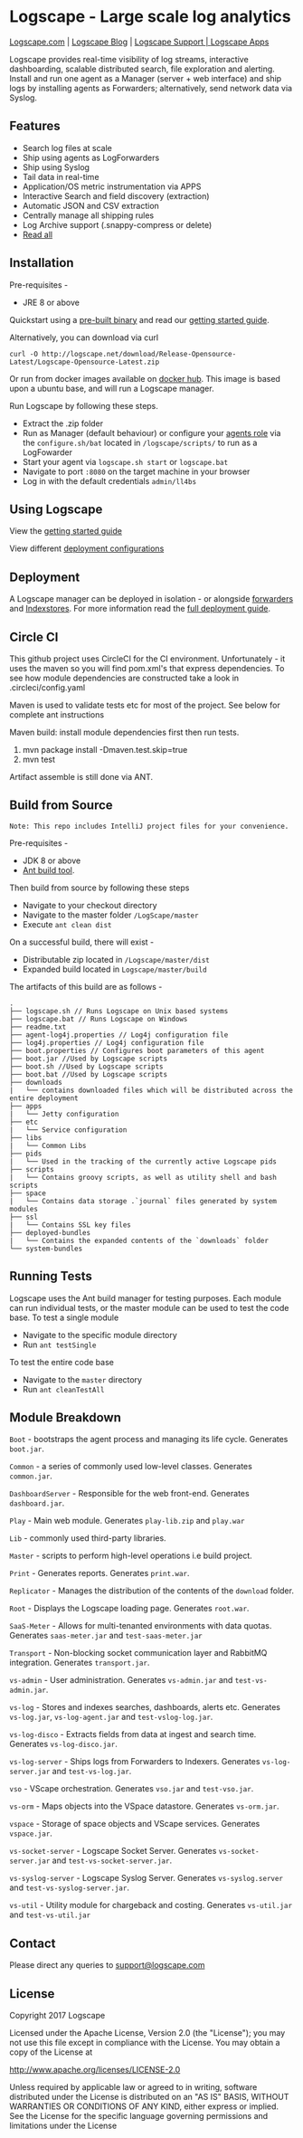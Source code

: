 # Logscape - Large scale log analytics
<a href="http://www.logscape.com" target="_blank">Logscape.com</a> | <a href="http://blog.logscape.com" target="_blank">Logscape Blog</a> | <a href="http://support.logscape.com" target="_blank">Logscape Support | <a href="http://logscape.github.io/apps.html" target="_blank">Logscape Apps</a>

Logscape provides real-time visibility of log streams, interactive dashboarding, scalable distributed search, file exploration and alerting. Install and run one agent as a Manager (server + web interface) and ship logs by installing agents as Forwarders; alternatively, send network data via Syslog.

## Features
* Search log files at scale
* Ship using agents as LogForwarders
* Ship using Syslog
* Tail data in real-time
* Application/OS metric instrumentation via APPS
* Interactive Search and field discovery (extraction)
* Automatic JSON and CSV extraction
* Centrally manage all shipping rules
* Log Archive support (.snappy-compress or delete)
* <a href="http://logscape.com/product.html" target="_blank"> Read all </a>

## Installation
Pre-requisites -
*  JRE 8 or above

Quickstart using a <a href="https://github.com/logscape/Logscape/releases/latest" target="_blank">pre-built binary</a> and read our <a href="http://logscape.github.io/tutorials-walkthrough.html" target="_blank">getting started guide</a>.

Alternatively, you can download via curl

`curl -O http://logscape.net/download/Release-Opensource-Latest/Logscape-Opensource-Latest.zip`

Or run from docker images available on <a href="https://hub.docker.com/r/logscape/logscape-opensource/" target="_blank">docker hub</a>. This image is based upon a ubuntu base, and will run a Logscape manager.

Run Logscape by following these steps.
* Extract the .zip folder
* Run as Manager (default behaviour) or configure your <a href="https://logscape.github.io/deploy.html" target="_blank">agents role</a> via the `configure.sh/bat` located in ```/logscape/scripts/``` to run as a LogFowarder
* Start your agent via `logscape.sh start` or `logscape.bat`
* Navigate to port `:8080` on the target machine in your browser
* Log in with the default credentials `admin/ll4bs`

## Using Logscape
View the <a href="http://logscape.github.io/tutorials-walkthrough.html" target="_blank">getting started guide</a>

View different <a href="http://logscape.github.io/deploy.html" target="_blank">deployment configurations</a>

## Deployment
A Logscape manager can be deployed in isolation - or alongside <a href="http://logscape.github.io/deploy-forwarder.html" target="_blank">forwarders</a> and <a href="http://logscape.github.io/deploy-indexstore.html" target="_blank">Indexstores</a>.
For more information read the <a href="http://logscape.github.io/deploy.html" target="_blank">full deployment guide</a>.

## Circle CI
This github project uses CircleCI for the CI environment. Unfortunately - it uses the maven 
so you will find pom.xml's that express dependencies. To see how module dependencies are constructed
take a look in .circleci/config.yaml

Maven is used to validate tests etc for most of the project. See below for complete ant instructions

Maven build: install module dependencies first then run tests.
1. mvn package install -Dmaven.test.skip=true
2. mvn test
 
Artifact assemble is still done via ANT.

## Build from Source
```
Note: This repo includes IntelliJ project files for your convenience.
```
Pre-requisites -
* JDK 8 or above
* <a href="http://ant.apache.org/" target="_blank">Ant build tool</a>.

Then build from source by following these steps
* Navigate to your checkout directory
* Navigate to the master folder `/LogScape/master`
* Execute `ant clean dist`

On a successful build, there will exist -
* Distributable zip located in `/Logscape/master/dist`
* Expanded build located in `Logscape/master/build`

The artifacts of this build are as follows -
```
.
├── logscape.sh // Runs Logscape on Unix based systems
├── logscape.bat // Runs Logscape on Windows
├── readme.txt
├── agent-log4j.properties // Log4j configuration file
├── log4j.properties // Log4j configuration file
├── boot.properties // Configures boot parameters of this agent
├── boot.jar //Used by Logscape scripts
├── boot.sh //Used by Logscape scripts
├── boot.bat //Used by Logscape scripts
├── downloads
|   └── contains downloaded files which will be distributed across the entire deployment
├── apps
|   └── Jetty configuration
├── etc
|   └── Service configuration
├── libs
|   └── Common Libs
├── pids
|   └── Used in the tracking of the currently active Logscape pids
├── scripts
|   └── Contains groovy scripts, as well as utility shell and bash scripts
├── space
|   └── Contains data storage .`journal` files generated by system modules
├── ssl
|   └── Contains SSL key files
├── deployed-bundles
|   └── Contains the expanded contents of the `downloads` folder
└── system-bundles
```
## Running Tests
Logscape uses the Ant build manager for testing purposes. Each module can run individual tests, or the master module can be used to test the code base.
To test a single module
* Navigate to the specific module directory
* Run `ant testSingle`

To test the entire code base
* Navigate to the `master` directory
* Run `ant cleanTestAll`

## Module Breakdown
`Boot` - bootstraps the agent process and managing its life cycle. Generates `boot.jar`.

`Common` - a series of commonly used low-level classes. Generates `common.jar`.

`DashboardServer` - Responsible for the web front-end. Generates `dashboard.jar`.

`Play` - Main web module. Generates `play-lib.zip` and `play.war`

`Lib` - commonly used third-party libraries.

`Master` - scripts to perform high-level operations i.e build project.

`Print` - Generates reports. Generates `print.war`.

`Replicator` - Manages the distribution of the contents of the `download` folder.

`Root` - Displays the Logscape loading page. Generates `root.war`.

`SaaS-Meter` - Allows for multi-tenanted environments with data quotas. Generates `saas-meter.jar` and `test-saas-meter.jar`

`Transport` - Non-blocking socket communication layer and RabbitMQ integration. Generates `transport.jar`.

`vs-admin` - User administration. Generates `vs-admin.jar` and `test-vs-admin.jar`.

`vs-log` - Stores and indexes searches, dashboards, alerts etc. Generates `vs-log.jar`, `vs-log-agent.jar` and `test-vslog-log.jar`.

`vs-log-disco` - Extracts fields from data at ingest and search time. Generates `vs-log-disco.jar`.

`vs-log-server` - Ships logs from Forwarders to Indexers. Generates `vs-log-server.jar` and `test-vs-log.jar`.

`vso` - VScape orchestration. Generates `vso.jar` and `test-vso.jar`.

`vs-orm` - Maps objects into the VSpace datastore. Generates `vs-orm.jar`.

`vspace` - Storage of space objects and VScape services. Generates `vspace.jar`.

`vs-socket-server` - Logscape Socket Server. Generates `vs-socket-server.jar` and `test-vs-socket-server.jar`.

`vs-syslog-server` - Logscape Syslog Server. Generates `vs-syslog.server` and `test-vs-syslog-server.jar`.

`vs-util` - Utility module for chargeback and costing. Generates `vs-util.jar` and `test-vs-util.jar`

## Contact
Please direct any queries to support@logscape.com

## License
Copyright 2017 Logscape

Licensed under the Apache License, Version 2.0 (the "License");
you may not use this file except in compliance with the License.
You may obtain a copy of the License at

<a href="http://www.apache.org/licenses/LICENSE-2.0" target="_blank">http://www.apache.org/licenses/LICENSE-2.0</a>

Unless required by applicable law or agreed to in writing, software
distributed under the License is distributed on an "AS IS" BASIS,
WITHOUT WARRANTIES OR CONDITIONS OF ANY KIND, either express or implied.
See the License for the specific language governing permissions and
limitations under the License
